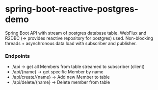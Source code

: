 # spring-boot-reactive-postgres-demo
 Spring Boot API with stream of postgres database table. WebFlux and R2DBC (-> provides reactive repository for postgres) used. Non-blocking threads + asynchronous data load with subscriber and publisher.

### Endpoints

- /api -> get all Members from table streamed to subscriber (client)
- /api/{name} -> get specific Member by name
- /api/create/{name} -> Add new Member to table
- /api/delete/{name} -> Delete member from table
